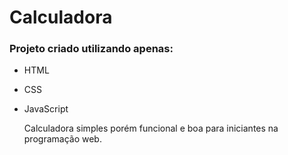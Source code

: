 # Calculadora 

### Projeto criado utilizando apenas:

- HTML 

- CSS

- JavaScript

  Calculadora simples porém funcional e boa para iniciantes na programação web.